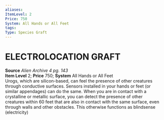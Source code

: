 ```yaml
---
aliases: 
ItemLevel: 2
Price: 750
System: All Hands or All Feet
tags: 
Type: Species Graft
---
```

# ELECTROLOCATION GRAFT
**Source** _Alien Archive 4 pg. 143_  
**Item Level** 2; **Price** 750; **System** All Hands or All Feet  
Urogs, which are silicon-based, can feel the presence of other creatures through conductive surfaces. Sensors installed in your hands or feet (or similar appendages) can do the same. When you are in contact with a crystalline or metallic surface, you can detect the presence of other creatures within 60 feet that are also in contact with the same surface, even through walls and other obstacles. This otherwise functions as blindsense (electricity)